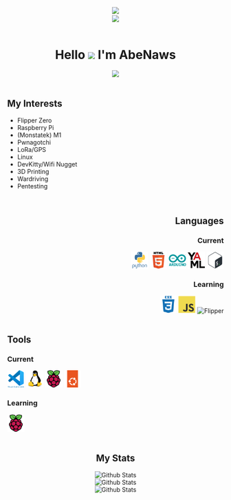 <div id="header" align="center">
  <a href="https://abenaws.dev">
    <img src="https://github.com/AbeNaws/AbeNAws/assets/113221023/4b1e5f52-d6b0-453c-b693-b71ce2fd1f01" width="100"/>
  </a>
  <div>
    <a href="https://wigle.net">
      <img border="0" src="https://wigle.net/bi/CVNikfkT91623cyElrTzSA.png">
    </a>
  </div>
  <div>
    <img src="https://komarev.com/ghpvc/?username=AbeNaws&style=flat-square&color=blue" alt=""/>
  </div>
  <h1>
    Hello
    <img src="https://media.giphy.com/media/kCMry3iScFtypKZXWn/giphy.gif" width="30px"/>
    I'm AbeNaws
  </h1>
  <div align="center">
    <img src="https://media.giphy.com/media/ehnBGPgDOusUM/giphy.gif"/>
  </div>
</div>
<br>
<div>
  <div>
    <h2> 
      My Interests
    </h2>
    <img align="right" src="https://media.giphy.com/media/Q9aBxHn9fTqKs/giphy.gif" alt=""/>
    <ul>
      <li>Flipper Zero</li>
      <li>Raspberry Pi</li>
      <li>(Monstatek) M1</li>
      <li>Pwnagotchi</li>
      <li>LoRa/GPS</li>
      <li>Linux</li>
      <li>DevKitty/Wifi Nugget</li>
      <li>3D Printing</li>
      <li>Wardriving</li>
      <li>Pentesting</li>
    </ul>  
  </div>
  <br>
  <div align="Right" width=50%>
    <h2>
      Languages
    </h2>
    <div>
      <img align="left" src="https://media.giphy.com/media/jjYGVvxgQSTsc/giphy.gif" alt="" height=200/>
      <h3>
        Current
      </h3>
      <img src="https://github.com/devicons/devicon/blob/master/icons/python/python-original-wordmark.svg" title="Python" alt="Python" width="40" height="40"/>
      <img src="https://github.com/devicons/devicon/blob/master/icons/html5/html5-original-wordmark.svg" title="HTML5" alt="HTML5" width="40" height="40"/>
      <img src="https://github.com/devicons/devicon/blob/master/icons/arduino/arduino-original-wordmark.svg" title="Arduino" alt="Arduino" width="40" height="40"/>
      <img src="https://github.com/devicons/devicon/blob/master/icons/yaml/yaml-original.svg" title="YAML" alt="YAML" width="40" height="40"/>
      <img src="https://github.com/devicons/devicon/blob/master/icons/bash/bash-original.svg" title="Bash" alt="Bash" width="40" height="40"/>
      <h3>
        Learning
      </h3>
      <img src="https://github.com/devicons/devicon/blob/master/icons/css3/css3-plain-wordmark.svg"  title="CSS3" alt="CSS" width="40" height="40"/>
      <img src="https://github.com/devicons/devicon/blob/master/icons/javascript/javascript-original.svg"  title="JS" alt="JS" width="40" height="40"/>
      <img src="https://flipperzero.one/img/tild3132-6661-4934-b937-666566303739__on_orange.png"  title="Flipper" alt="Flipper" width="50" height="40"/>
    </div>
  </div>
  <br>
  <div align="Left" width=50%>
    <h2>
      Tools
    </h2>
    <div>
      <img align="right" src="https://media.giphy.com/media/ktcUyw6mBlMVa/giphy.gif" alt="" height=200/>
      <h3>
        Current
      </h3>
      <img src="https://github.com/devicons/devicon/blob/master/icons/vscode/vscode-original-wordmark.svg" title="VsCode" alt="VsCode" width="40" height="40"/>
      <img src="https://github.com/devicons/devicon/blob/master/icons/linux/linux-original.svg" title="Linux" alt="Linux" width="40" height="40"/>
      <img src="https://github.com/devicons/devicon/blob/master/icons/raspberrypi/raspberrypi-original.svg" title="RPi" alt="RPi" width="40" height="40"/>
      <img src="https://github.com/devicons/devicon/blob/master/icons/ubuntu/ubuntu-original.svg" title="Ubuntu" alt="Ubuntu" width="40" height="40"/>
      <h3>
        Learning
      </h3>
      <img src="https://github.com/devicons/devicon/blob/master/icons/raspberrypi/raspberrypi-original.svg" title="RPi" alt="RPi" width="40" height="40"/>
    </div>
  </div>
  <br>
  <div align="center">
    <h2>
      My Stats
    </h2>
    <img src="http://github-readme-streak-stats.herokuapp.com?user=AbeNaws&theme=dark&background=000000" alt="Github Stats" />
    <br>
    <img src="https://github-readme-stats.vercel.app/api?username=AbeNaws&show_icons=true&theme=merko" width="47%" alt="Github Stats" />
    <br>
    <img src="https://github-readme-stats.vercel.app/api/top-langs/?username=AbeNaws&theme=dark&background=000000" alt="Github Stats" />
  </div>
</div>

<!--
Here are some ideas to get you started:

- 🔭 I’m currently working on ...
- 🌱 I’m currently learning ...
- 👯 I’m looking to collaborate on ...
- 🤔 I’m looking for help with ...
- 💬 Ask me about ...
- 📫 How to reach me: ...
- 😄 Pronouns: ...
- ⚡ Fun fact: ...
-->
